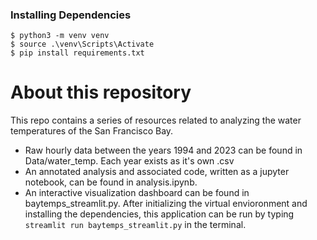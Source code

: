 ### Installing Dependencies

```
$ python3 -m venv venv
$ source .\venv\Scripts\Activate
$ pip install requirements.txt
```

# About this repository

This repo contains a series of resources related to analyzing the water temperatures of the San Francisco Bay.

- Raw hourly data between the years 1994 and 2023 can be found in Data/water_temp. Each year exists as it's own .csv
- An annotated analysis and associated code, written as a jupyter notebook, can be found in analysis.ipynb.
- An interactive visualization dashboard can be found in baytemps_streamlit.py. After initializing the virtual envioronment and installing the dependencies, this application can be run by typing `streamlit run baytemps_streamlit.py` in the terminal.
